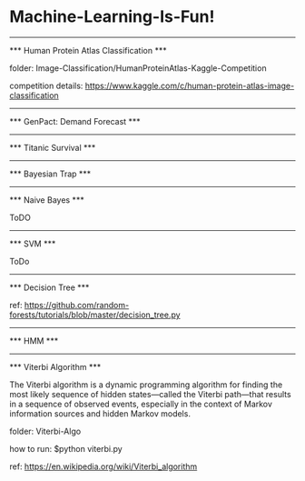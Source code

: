 # Machine-Learning-Is-Fun!

-------------------------------------------------------
*** Human Protein Atlas Classification ***

folder: 
Image-Classification/HumanProteinAtlas-Kaggle-Competition

competition details:
https://www.kaggle.com/c/human-protein-atlas-image-classification


--------------------------------------------------------
*** GenPact: Demand Forecast ***





--------------------------------------------------------
*** Titanic Survival ***





-------------------------------------------------------
*** Bayesian Trap ***




------------------------------------------------------
*** Naive Bayes ***

ToDO


-------------------------------------------------------
*** SVM ***

ToDo


------------------------------------------------------
*** Decision Tree ***

ref:
https://github.com/random-forests/tutorials/blob/master/decision_tree.py


-------------------------------------------------------
*** HMM ***




------------------------------------------------------
*** Viterbi Algorithm ***

The Viterbi algorithm is a dynamic programming algorithm for finding the most likely sequence of hidden states—called the Viterbi path—that results in a sequence of observed events, especially in the context of Markov information sources and hidden Markov models.

folder:
Viterbi-Algo

how to run: 
$python viterbi.py

ref: 
https://en.wikipedia.org/wiki/Viterbi_algorithm

